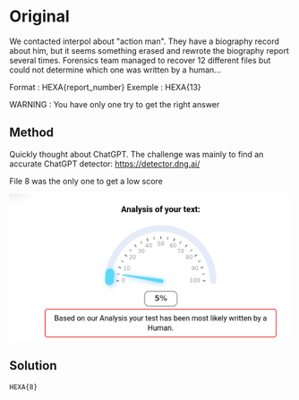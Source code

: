 # Original

We contacted interpol about "action 
man". They have a biography record about him, but it seems something 
erased and rewrote the biography report several times. Forensics team 
managed to recover 12 different files but could not determine which one 
was written by a human...

Format : HEXA{report_number}
Exemple : HEXA{13}

WARNING : You have only one try to get the right answer

## Method

Quickly thought about ChatGPT. The challenge was mainly to find an accurate ChatGPT detector: https://detector.dng.ai/

File 8 was the only one to get a low score

![](./images/2023-01-29-13-07-07-image.png)

## Solution

```
HEXA{8}
```


